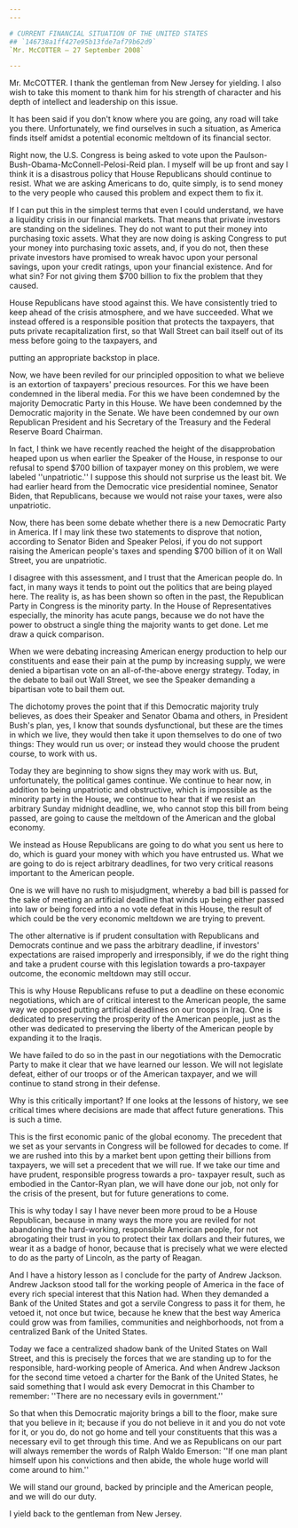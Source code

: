 ```yaml
---
---

# CURRENT FINANCIAL SITUATION OF THE UNITED STATES
## `146738a1ff427e95b13fde7af79b62d9`
`Mr. McCOTTER — 27 September 2008`

---
```



Mr. McCOTTER. I thank the gentleman from New Jersey for yielding. I 
also wish to take this moment to thank him for his strength of 
character and his depth of intellect and leadership on this issue.

It has been said if you don't know where you are going, any road will 
take you there. Unfortunately, we find ourselves in such a situation, 
as America finds itself amidst a potential economic meltdown of its 
financial sector.

Right now, the U.S. Congress is being asked to vote upon the Paulson-
Bush-Obama-McConnell-Pelosi-Reid plan. I myself will be up front and 
say I think it is a disastrous policy that House Republicans should 
continue to resist. What we are asking Americans to do, quite simply, 
is to send money to the very people who caused this problem and expect 
them to fix it.

If I can put this in the simplest terms that even I could understand, 
we have a liquidity crisis in our financial markets. That means that 
private investors are standing on the sidelines. They do not want to 
put their money into purchasing toxic assets. What they are now doing 
is asking Congress to put your money into purchasing toxic assets, and, 
if you do not, then these private investors have promised to wreak 
havoc upon your personal savings, upon your credit ratings, upon your 
financial existence. And for what sin? For not giving them $700 billion 
to fix the problem that they caused.

House Republicans have stood against this. We have consistently tried 
to keep ahead of the crisis atmosphere, and we have succeeded. What we 
instead offered is a responsible position that protects the taxpayers, 
that puts private recapitalization first, so that Wall Street can bail 
itself out of its mess before going to the taxpayers, and


putting an appropriate backstop in place.

Now, we have been reviled for our principled opposition to what we 
believe is an extortion of taxpayers' precious resources. For this we 
have been condemned in the liberal media. For this we have been 
condemned by the majority Democratic Party in this House. We have been 
condemned by the Democratic majority in the Senate. We have been 
condemned by our own Republican President and his Secretary of the 
Treasury and the Federal Reserve Board Chairman.

In fact, I think we have recently reached the height of the 
disapprobation heaped upon us when earlier the Speaker of the House, in 
response to our refusal to spend $700 billion of taxpayer money on this 
problem, we were labeled ''unpatriotic.'' I suppose this should not 
surprise us the least bit. We had earlier heard from the Democratic 
vice presidential nominee, Senator Biden, that Republicans, because we 
would not raise your taxes, were also unpatriotic.

Now, there has been some debate whether there is a new Democratic 
Party in America. If I may link these two statements to disprove that 
notion, according to Senator Biden and Speaker Pelosi, if you do not 
support raising the American people's taxes and spending $700 billion 
of it on Wall Street, you are unpatriotic.

I disagree with this assessment, and I trust that the American people 
do. In fact, in many ways it tends to point out the politics that are 
being played here. The reality is, as has been shown so often in the 
past, the Republican Party in Congress is the minority party. In the 
House of Representatives especially, the minority has acute pangs, 
because we do not have the power to obstruct a single thing the 
majority wants to get done. Let me draw a quick comparison.

When we were debating increasing American energy production to help 
our constituents and ease their pain at the pump by increasing supply, 
we were denied a bipartisan vote on an all-of-the-above energy 
strategy. Today, in the debate to bail out Wall Street, we see the 
Speaker demanding a bipartisan vote to bail them out.

The dichotomy proves the point that if this Democratic majority truly 
believes, as does their Speaker and Senator Obama and others, in 
President Bush's plan, yes, I know that sounds dysfunctional, but these 
are the times in which we live, they would then take it upon themselves 
to do one of two things: They would run us over; or instead they would 
choose the prudent course, to work with us.

Today they are beginning to show signs they may work with us. But, 
unfortunately, the political games continue. We continue to hear now, 
in addition to being unpatriotic and obstructive, which is impossible 
as the minority party in the House, we continue to hear that if we 
resist an arbitrary Sunday midnight deadline, we, who cannot stop this 
bill from being passed, are going to cause the meltdown of the American 
and the global economy.

We instead as House Republicans are going to do what you sent us here 
to do, which is guard your money with which you have entrusted us. What 
we are going to do is reject arbitrary deadlines, for two very critical 
reasons important to the American people.

One is we will have no rush to misjudgment, whereby a bad bill is 
passed for the sake of meeting an artificial deadline that winds up 
being either passed into law or being forced into a no vote defeat in 
this House, the result of which could be the very economic meltdown we 
are trying to prevent.

The other alternative is if prudent consultation with Republicans and 
Democrats continue and we pass the arbitrary deadline, if investors' 
expectations are raised improperly and irresponsibly, if we do the 
right thing and take a prudent course with this legislation towards a 
pro-taxpayer outcome, the economic meltdown may still occur.

This is why House Republicans refuse to put a deadline on these 
economic negotiations, which are of critical interest to the American 
people, the same way we opposed putting artificial deadlines on our 
troops in Iraq. One is dedicated to preserving the prosperity of the 
American people, just as the other was dedicated to preserving the 
liberty of the American people by expanding it to the Iraqis.

We have failed to do so in the past in our negotiations with the 
Democratic Party to make it clear that we have learned our lesson. We 
will not legislate defeat, either of our troops or of the American 
taxpayer, and we will continue to stand strong in their defense.

Why is this critically important? If one looks at the lessons of 
history, we see critical times where decisions are made that affect 
future generations. This is such a time.

This is the first economic panic of the global economy. The precedent 
that we set as your servants in Congress will be followed for decades 
to come. If we are rushed into this by a market bent upon getting their 
billions from taxpayers, we will set a precedent that we will rue. If 
we take our time and have prudent, responsible progress towards a pro-
taxpayer result, such as embodied in the Cantor-Ryan plan, we will have 
done our job, not only for the crisis of the present, but for future 
generations to come.

This is why today I say I have never been more proud to be a House 
Republican, because in many ways the more you are reviled for not 
abandoning the hard-working, responsible American people, for not 
abrogating their trust in you to protect their tax dollars and their 
futures, we wear it as a badge of honor, because that is precisely what 
we were elected to do as the party of Lincoln, as the party of Reagan.

And I have a history lesson as I conclude for the party of Andrew 
Jackson. Andrew Jackson stood tall for the working people of America in 
the face of every rich special interest that this Nation had. When they 
demanded a Bank of the United States and got a servile Congress to pass 
it for them, he vetoed it, not once but twice, because he knew that the 
best way America could grow was from families, communities and 
neighborhoods, not from a centralized Bank of the United States.

Today we face a centralized shadow bank of the United States on Wall 
Street, and this is precisely the forces that we are standing up to for 
the responsible, hard-working people of America. And when Andrew 
Jackson for the second time vetoed a charter for the Bank of the United 
States, he said something that I would ask every Democrat in this 
Chamber to remember: ''There are no necessary evils in government.''

So that when this Democratic majority brings a bill to the floor, 
make sure that you believe in it; because if you do not believe in it 
and you do not vote for it, or you do, do not go home and tell your 
constituents that this was a necessary evil to get through this time. 
And we as Republicans on our part will always remember the words of 
Ralph Waldo Emerson: ''If one man plant himself upon his convictions 
and then abide, the whole huge world will come around to him.''

We will stand our ground, backed by principle and the American 
people, and we will do our duty.

I yield back to the gentleman from New Jersey.